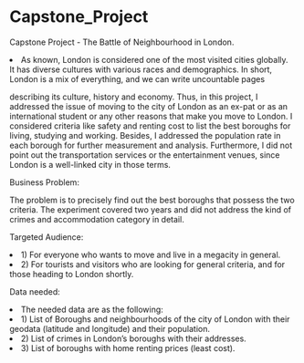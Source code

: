 # Capstone_Project
Capstone Project - The Battle of Neighbourhood in London. 

<li>As known, London is considered one of the most visited cities globally.</li>
It has diverse cultures with various races and demographics. In short, London is a mix of everything, and we can write uncountable pages</li>

describing its culture, history and economy. Thus, in this project, I addressed the issue of moving to the city of London</li>
as an ex-pat or as an international student or any other reasons that make you move to London.</li>
I considered criteria like safety and renting cost to list the best boroughs for living, studying and working.  Besides, I addressed the population rate in each borough for further measurement and analysis.</li>
Furthermore, I did not point out the transportation services or the entertainment venues, since London is a well-linked city in those terms. </li>


Business Problem:</li>




 The problem is to precisely find out the best boroughs that possess the two criteria. The experiment covered two years and did not address the kind of crimes and accommodation category in detail. </li>


Targeted Audience:</li>


<li>1) For everyone who wants to move and live in a megacity in general.</li> 
<li>2) For tourists and visitors who are looking for general criteria, and for those heading to London shortly.</li>


Data needed:</li>




<li>The needed data are as the following:</li>
<li>1) List of Boroughs and neighbourhoods of the city of London with their geodata (latitude and longitude) and their population.</li>
<li>2) List of crimes in London’s boroughs with their addresses.</li>
<li>3) List of boroughs with home renting prices (least cost).</li>





